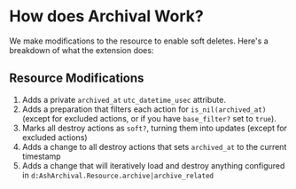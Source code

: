 <!--
SPDX-FileCopyrightText: 2020 Zach Daniel

SPDX-License-Identifier: MIT
-->

# How does Archival Work?

We make modifications to the resource to enable soft deletes. Here's a breakdown of what the extension does:

## Resource Modifications

1. Adds a private `archived_at` `utc_datetime_usec` attribute.
2. Adds a preparation that filters each action for `is_nil(archived_at)` (except for excluded actions, or if you have `base_filter?` set to `true`).
3. Marks all destroy actions as `soft?`, turning them into updates (except for excluded actions)
4. Adds a change to all destroy actions that sets `archived_at` to the current timestamp
5. Adds a change that will iteratively load and destroy anything configured in `d:AshArchival.Resource.archive|archive_related`
